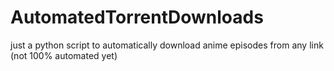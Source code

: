 # AutomatedTorrentDownloads
just a python script to automatically download anime episodes from any link (not 100% automated yet)
